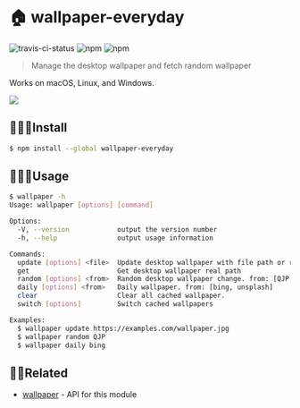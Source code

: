 # 🏠 wallpaper-everyday

![travis-ci-status](https://travis-ci.com/normalHamal/wallpaper-everyday.svg?token=czeEFWLqsGpBh6jhTeTm&branch=master) ![npm](https://img.shields.io/npm/v/wallpaper-everyday.svg) ![npm](https://img.shields.io/npm/dm/wallpaper-everyday.svg)

> Manage the desktop wallpaper and fetch random wallpaper

Works on macOS, Linux, and Windows.

![](http://static.qvjunping.me/8c37c72f-8291-4462-acb4-9c2d541a07f2.gif)


## 👩🏻‍💻Install

```bash
$ npm install --global wallpaper-everyday
```


## 👩🏾‍🏫Usage

```bash
$ wallpaper -h
Usage: wallpaper [options] [command]

Options:
  -V, --version            output the version number
  -h, --help               output usage information

Commands:
  update [options] <file>  Update desktop wallpaper with file path or remote url
  get                      Get desktop wallpaper real path
  random [options] <from>  Random desktop wallpaper change. from: [QJP, unsplash, bing]
  daily [options] <from>   Daily wallpaper. from: [bing, unsplash]
  clear                    Clear all cached wallpaper.
  switch [options]         Switch cached wallpapers

Examples:
  $ wallpaper update https://examples.com/wallpaper.jpg
  $ wallpaper random QJP
  $ wallpaper daily bing
```


## 👏🏽Related

- [wallpaper](https://github.com/sindresorhus/wallpaper) - API for this module
